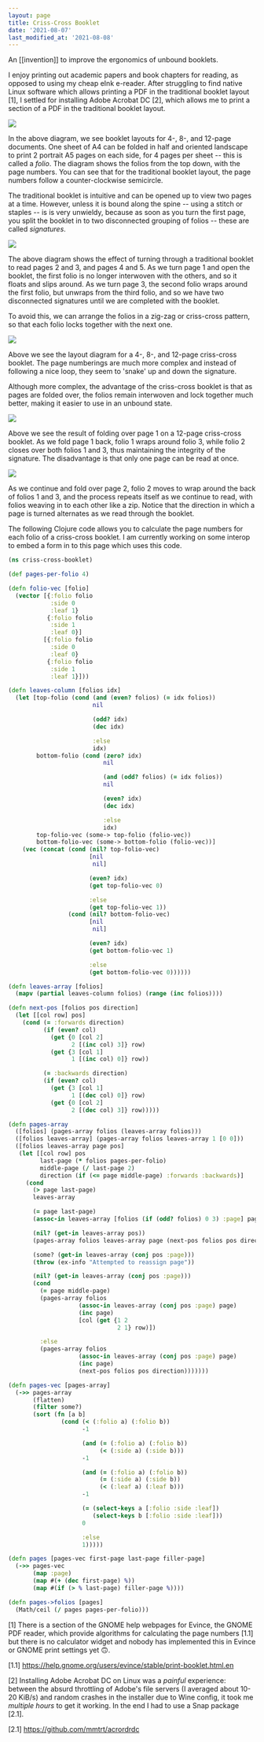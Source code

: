 ```yaml
---
layout: page
title: Criss-Cross Booklet
date: '2021-08-07'
last_modified_at: '2021-08-08'
---
```


<link rel="stylesheet" href="{{ "/assets/css/highlight.css" | relative_url }}">

An [[invention]] to improve the ergonomics of unbound booklets.

I enjoy printing out academic papers and book chapters for reading, as opposed to using my cheap eInk e-reader. After struggling to find native Linux software which allows printing a PDF in the traditional booklet layout [1], I settled for installing Adobe Acrobat DC [2], which allows me to print a section of a PDF in the traditional booklet layout.

[![](/assets/img/booklet_standard.svg)](/assets/img/booklet_standard.svg)

In the above diagram, we see booklet layouts for 4-, 8-, and 12-page documents. One sheet of A4 can be folded in half and oriented landscape to print 2 portrait A5 pages on each side, for 4 pages per sheet -- this is called a _folio_. The diagram shows the folios from the top down, with the page numbers. You can see that for the traditional booklet layout, the page numbers follow a counter-clockwise semicircle.

The traditional booklet is intuitive and can be opened up to view two pages at a time. However, unless it is bound along the spine -- using a stitch or staples -- is is very unwieldy, because as soon as you turn the first page, you split the booklet in to two disconnected grouping of folios -- these are called _signatures_.

[![](/assets/img/booklet_standard_reading.svg)](/assets/img/booklet_standard_reading.svg)

The above diagram shows the effect of turning through a traditional booklet to read pages 2 and 3, and pages 4 and 5. As we turn page 1 and open the booklet, the first folio is no longer interwoven with the others, and so it floats and slips around. As we turn page 3, the second folio wraps around the first folio, but unwraps from the third folio, and so we have two disconnected signatures until we are completed with the booklet.

To avoid this, we can arrange the folios in a zig-zag or criss-cross pattern, so that each folio locks together with the next one.

[![](/assets/img/booklet_crisscross.svg)](/assets/img/booklet_crisscross.svg)

Above we see the layout diagram for a 4-, 8-, and 12-page criss-cross booklet. The page numberings are much more complex and instead of following a nice loop, they seem to 'snake' up and down the signature.

Although more complex, the advantage of the criss-cross booklet is that as pages are folded over, the folios remain interwoven and lock together much better, making it easier to use in an unbound state.

[![](/assets/img/booklet_crisscross_reading_1.svg)](/assets/img/booklet_crisscross_reading_1.svg)

Above we see the result of folding over page 1 on a 12-page criss-cross booklet. As we fold page 1 back, folio 1 wraps around folio 3, while folio 2 closes over both folios 1 and 3, thus maintaining the integrity of the signature. The disadvantage is that only one page can be read at once.

[![](/assets/img/booklet_crisscross_reading_2.svg)](/assets/img/booklet_crisscross_reading_2.svg)

As we continue and fold over page 2, folio 2 moves to wrap around the back of folios 1 and 3, and the process repeats itself as we continue to read, with folios weaving in to each other like a zip. Notice that the direction in which a page is turned alternates as we read through the booklet.

The following Clojure code allows you to calculate the page numbers for each folio of a criss-cross booklet. I am currently working on some interop to embed a form in to this page which uses this code.

```cljs
(ns criss-cross-booklet)

(def pages-per-folio 4)

(defn folio-vec [folio]
  (vector [{:folio folio
            :side 0
            :leaf 1}
           {:folio folio
            :side 1
            :leaf 0}]
          [{:folio folio
            :side 0
            :leaf 0}
           {:folio folio
            :side 1
            :leaf 1}]))

(defn leaves-column [folios idx]
  (let [top-folio (cond (and (even? folios) (= idx folios))
                        nil

                        (odd? idx)
                        (dec idx)

                        :else
                        idx)
        bottom-folio (cond (zero? idx)
                           nil

                           (and (odd? folios) (= idx folios))
                           nil

                           (even? idx)
                           (dec idx)

                           :else
                           idx)
        top-folio-vec (some-> top-folio (folio-vec))
        bottom-folio-vec (some-> bottom-folio (folio-vec))]
    (vec (concat (cond (nil? top-folio-vec)
                       [nil
                        nil]

                       (even? idx)
                       (get top-folio-vec 0)

                       :else
                       (get top-folio-vec 1))
                 (cond (nil? bottom-folio-vec)
                       [nil
                        nil]

                       (even? idx)
                       (get bottom-folio-vec 1)

                       :else
                       (get bottom-folio-vec 0))))))

(defn leaves-array [folios]
  (mapv (partial leaves-column folios) (range (inc folios))))

(defn next-pos [folios pos direction]
  (let [[col row] pos]
    (cond (= :forwards direction)
          (if (even? col)
            (get {0 [col 2]
                  2 [(inc col) 3]} row)
            (get {3 [col 1]
                  1 [(inc col) 0]} row))

          (= :backwards direction)
          (if (even? col)
            (get {3 [col 1]
                  1 [(dec col) 0]} row)
            (get {0 [col 2]
                  2 [(dec col) 3]} row)))))

(defn pages-array
  ([folios] (pages-array folios (leaves-array folios)))
  ([folios leaves-array] (pages-array folios leaves-array 1 [0 0]))
  ([folios leaves-array page pos]
   (let [[col row] pos
         last-page (* folios pages-per-folio)
         middle-page (/ last-page 2)
         direction (if (<= page middle-page) :forwards :backwards)]
     (cond
       (> page last-page)
       leaves-array

       (= page last-page)
       (assoc-in leaves-array [folios (if (odd? folios) 0 3) :page] page)

       (nil? (get-in leaves-array pos))
       (pages-array folios leaves-array page (next-pos folios pos direction))

       (some? (get-in leaves-array (conj pos :page)))
       (throw (ex-info "Attempted to reassign page"))

       (nil? (get-in leaves-array (conj pos :page)))
       (cond
         (= page middle-page)
         (pages-array folios
                    (assoc-in leaves-array (conj pos :page) page)
                    (inc page)
                    [col (get {1 2
                               2 1} row)])

         :else
         (pages-array folios
                    (assoc-in leaves-array (conj pos :page) page)
                    (inc page)
                    (next-pos folios pos direction)))))))

(defn pages-vec [pages-array]
  (->> pages-array
       (flatten)
       (filter some?)
       (sort (fn [a b]
               (cond (< (:folio a) (:folio b))
                     -1

                     (and (= (:folio a) (:folio b))
                          (< (:side a) (:side b)))
                     -1

                     (and (= (:folio a) (:folio b))
                          (= (:side a) (:side b))
                          (< (:leaf a) (:leaf b)))
                     -1

                     (= (select-keys a [:folio :side :leaf])
                        (select-keys b [:folio :side :leaf]))
                     0

                     :else
                     1)))))

(defn pages [pages-vec first-page last-page filler-page]
  (->> pages-vec
       (map :page)
       (map #(+ (dec first-page) %))
       (map #(if (> % last-page) filler-page %))))

(defn pages->folios [pages]
  (Math/ceil (/ pages pages-per-folio)))
```

[1] There is a section of the GNOME help webpages for Evince, the GNOME PDF reader, which provide algorithms for calculating the page numbers [1.1] but there is no calculator widget and nobody has implemented this in Evince or GNOME print settings yet 🙃.

[1.1] <https://help.gnome.org/users/evince/stable/print-booklet.html.en>

[2] Installing Adobe Acrobat DC on Linux was a _painful_ experience: between the absurd throttling of Adobe's file servers (I averaged about 10-20 KiB/s) and random crashes in the installer due to Wine config, it took me _multiple hours_ to get it working. In the end I had to use a Snap package [2.1].

[2.1] <https://github.com/mmtrt/acrordrdc>
